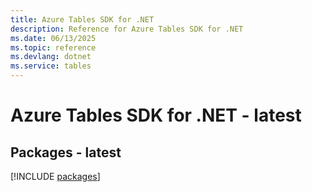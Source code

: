 ```yaml
---
title: Azure Tables SDK for .NET
description: Reference for Azure Tables SDK for .NET
ms.date: 06/13/2025
ms.topic: reference
ms.devlang: dotnet
ms.service: tables
---
```

# Azure Tables SDK for .NET - latest
## Packages - latest
[!INCLUDE [packages](tables-index.md)]